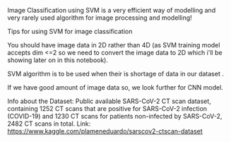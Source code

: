 Image Classification using SVM is a very efficient way of modelling and very rarely used algorithm for image processing and modelling!

Tips for using SVM for image classification

You should have image data in 2D rather than 4D (as SVM training model accepts dim <=2 so we need to convert the image data to 2D which i'll be showing later on in this notebook).

SVM algorithm is to be used when their is shortage of data in our dataset .

If we have good amount of image data so, we look further for CNN model.

Info about the Dataset:
Public available SARS-CoV-2 CT scan dataset, containing 1252 CT scans that are positive for SARS-CoV-2 infection (COVID-19) and 1230 CT scans for patients non-infected by SARS-CoV-2, 2482 CT scans in total.
Link: https://www.kaggle.com/plameneduardo/sarscov2-ctscan-dataset
